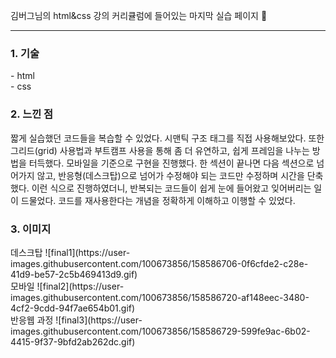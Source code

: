 김버그님의 html&css 강의 커리큘럼에 들어있는 마지막 실습 페이지 👏

<hr>

<h3>1. 기술</h3>
 - html <br/>
 - css

<br/>

<h3>2. 느낀 점</h3>
짧게 실습했던 코드들을 복습할 수 있었다. 시맨틱 구조 태그를 직접 사용해보았다. 또한 그리드(grid) 사용법과 부트캠프 사용을 통해 좀 더 유연하고, 쉽게 프레임을 나누는 방법을 터득했다. 모바일을 기준으로 구현을 진행했다. 한 섹션이 끝나면 다음 섹션으로 넘어가지 않고, 반응형(데스크탑)으로 넘어가 수정해야 되는 코드만 수정하며 시간을 단축했다. 이런 식으로 진행하였더니, 반복되는 코드들이 쉽게 눈에 들어왔고 잊어버리는 일이 드물었다. 코드를 재사용한다는 개념을 정확하게 이해하고 이행할 수 있었다.

<br/>

<h3>3. 이미지</h3>
데스크탑
![final1](https://user-images.githubusercontent.com/100673856/158586706-0f6cfde2-c28e-41d9-be57-2c5b469413d9.gif)
<br/>
모바일
![final2](https://user-images.githubusercontent.com/100673856/158586720-af148eec-3480-4cf2-9cdd-94f7ae654b01.gif)
</br>
반응웹 과정
![final3](https://user-images.githubusercontent.com/100673856/158586729-599fe9ac-6b02-4415-9f37-9bfd2ab262dc.gif)

